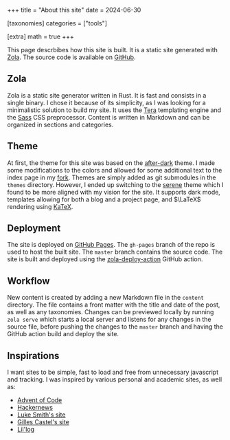 +++
title = "About this site"
date = 2024-06-30

[taxonomies]
categories = ["tools"]

[extra]
math = true
+++

This page descrbibes how this site is built. It is a static site generated with [Zola](https://www.getzola.org/). The source code is available on
[GitHub](https://github.com/samyhaff/samyhaff.github.io/tree/master).

<!-- more -->

## Zola

Zola is a static site generator written in Rust. It is fast and consists in a single binary. I chose it because of its simplicity, as I was looking for a minimalistic solution to build my site.
It uses the [Tera](https://keats.github.io/tera/) templating engine and the [Sass](https://sass-lang.com/) CSS preprocessor.
Content is written in Markdown and can be organized in sections and categories.

## Theme

At first, the theme for this site was based on the [after-dark](https://github.com/getzola/after-dark) theme. I made some modifications to the colors and allowed for some additional text to the
index page in my [fork](https://github.com/samyhaff/after-dark). Themes are simply added as git submodules in the `themes` directory.
However, I ended up switching to the [serene](https://github.com/isunjn/serene/blob/latest/USAGE.md) theme which I found to be more aligned with my vision for the site.
It supports dark mode, templates allowing for both a blog and a project page, and $\LaTeX$ rendering using [KaTeX](https://katex.org/).

## Deployment

The site is deployed on [GitHub Pages](https://pages.github.com/). The `gh-pages` branch of the repo is used to host the built site. The `master` branch contains the source code.
The site is built and deployed using the [zola-deploy-action](https://github.com/shalzz/zola-deploy-action) GitHub action.

## Workflow

New content is created by adding a new Markdown file in the `content` directory. The file contains a front matter with the title and date of the post, as well as any taxonomies.
Changes can be previewed locally by running `zola serve` which starts a local server and listens for any changes in the source file, before pushing the changes to the `master` branch
and having the GitHub action build and deploy the site.

## Inspirations

I want sites to be simple, fast to load and free from unnecessary javascript and tracking. I was inspired by various personal and academic sites, as well as:

* [Advent of Code](https://adventofcode.com/)
* [Hackernews](https://news.ycombinator.com/)
* [Luke Smith's site](https://lukesmith.xyz/)
* [Gilles Castel's site](https://castel.dev)
* [Lil'log](https://lilianweng.github.io)
